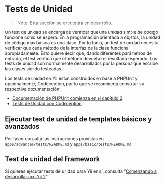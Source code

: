 Tests de Unidad 
===============

> Note: Esta sección se encuentra en desarrollo.

Un test de unidad se encarga de verificar que una unidad simple de código funcione como se espera. En la programación orientada a objetos,
la unidad de código más básica es una clase. Por lo tanto, un test de unidad necesita verificar que cada método de la interfaz de la clase funciona apropiadamente.
Esto quiere decir que, dando diferentes parámetros de entrada, el test verifica que el método devuelve el resultado esperado.
Los tests de unidad son normalmente desarrollados por la persona que escribe las clases siendo testeadas.

Los tests de unidad en Yii están construidos en base a PHPUnit y opcionalmente, Codeception, por lo que se recomineda consultar su respectiva documentación:

- [Documentación de PHPUnit comienza en el capítulo 2](http://phpunit.de/manual/current/en/writing-tests-for-phpunit.html).
- [Tests de Unidad con Codeception](http://codeception.com/docs/05-UnitTests).

Ejecutar test de unidad de templates básicos y avanzados
--------------------------------------------------------

Por favor consulta las instrucciones provistas en `apps/advanced/tests/README.md` y `apps/basic/tests/README.md`.

Test de unidad del Framework
----------------------------

Si quieres ejecutar tests de unidad para Yii en sí, consulta
"[Comenzando a desarrollar con Yii 2](https://github.com/yiisoft/yii2/blob/master/docs/internals/getting-started.md)".
